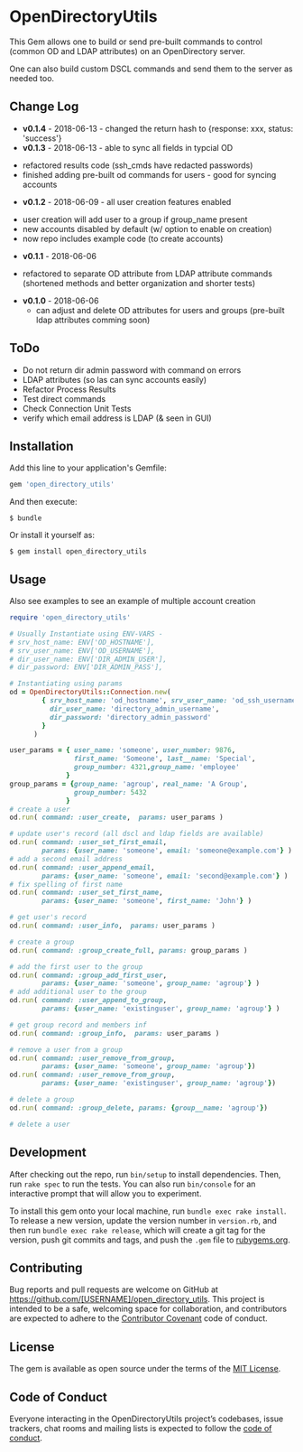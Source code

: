 # OpenDirectoryUtils

This Gem allows one to build or send pre-built commands to control
(common OD and LDAP attributes) on an OpenDirectory server.

One can also build custom DSCL commands and send them to the server as needed too.

## Change Log

* **v0.1.4** - 2018-06-13 - changed the return hash to {response: xxx, status: 'success'}
* **v0.1.3** - 2018-06-13 - able to sync all fields in typcial OD
- refactored results code (ssh_cmds have redacted passwords)
- finished adding pre-built od commands for users - good for syncing accounts
* **v0.1.2** - 2018-06-09 - all user creation features enabled
- user creation will add user to a group if group_name present
- new accounts disabled by default (w/ option to enable on creation)
- now repo includes example code (to create accounts)
* **v0.1.1** - 2018-06-06
- refactored to separate OD attribute from LDAP attribute commands (shortened methods and better organization and shorter tests)
* **v0.1.0** - 2018-06-06
  - can adjust and delete OD attributes for users and groups (pre-built ldap attributes comming soon)

## ToDo

* Do not return dir admin password with command on errors
* LDAP attributes (so las can sync accounts easily)
* Refactor Process Results
* Test direct commands
* Check Connection Unit Tests
* verify which email address is LDAP (& seen in GUI)

## Installation

Add this line to your application's Gemfile:

```ruby
gem 'open_directory_utils'
```

And then execute:

    $ bundle

Or install it yourself as:

    $ gem install open_directory_utils

## Usage

Also see examples to see an example of multiple account creation

```ruby
require 'open_directory_utils'

# Usually Instantiate using ENV-VARS -
# srv_host_name: ENV['OD_HOSTNAME'],
# srv_user_name: ENV['OD_USERNAME'],
# dir_user_name: ENV['DIR_ADMIN_USER'],
# dir_password: ENV['DIR_ADMIN_PASS'],

# Instantiating using params
od = OpenDirectoryUtils::Connection.new(
        { srv_host_name: 'od_hostname', srv_user_name: 'od_ssh_username',
          dir_user_name: 'directory_admin_username',
          dir_password: 'directory_admin_password'
        }
      )

user_params = { user_name: 'someone', user_number: 9876,
                first_name: 'Someone', last__name: 'Special',
                group_number: 4321,group_name: 'employee'
              }
group_params = {group_name: 'agroup', real_name: 'A Group',
                group_number: 5432
              }
# create a user
od.run( command: :user_create,  params: user_params )

# update user's record (all dscl and ldap fields are available)
od.run( command: :user_set_first_email,
        params: {user_name: 'someone', email: 'someone@example.com'} )
# add a second email address
od.run( command: :user_append_email,
        params: {user_name: 'someone', email: 'second@example.com'} )
# fix spelling of first name
od.run( command: :user_set_first_name,
        params: {user_name: 'someone', first_name: 'John'} )

# get user's record
od.run( command: :user_info,  params: user_params )

# create a group
od.run( command: :group_create_full, params: group_params )

# add the first user to the group
od.run( command: :group_add_first_user,
        params: {user_name: 'someone', group_name: 'agroup'} )
# add additional user to the group
od.run( command: :user_append_to_group,
        params: {user_name: 'existinguser', group_name: 'agroup'} )

# get group record and members inf
od.run( command: :group_info,  params: user_params )

# remove a user from a group
od.run( command: :user_remove_from_group,
        params: {user_name: 'someone', group_name: 'agroup'})
od.run( command: :user_remove_from_group,
        params: {user_name: 'existinguser', group_name: 'agroup'})

# delete a group
od.run( command: :group_delete, params: {group__name: 'agroup'})

# delete a user

```

## Development

After checking out the repo, run `bin/setup` to install dependencies. Then, run `rake spec` to run the tests. You can also run `bin/console` for an interactive prompt that will allow you to experiment.

To install this gem onto your local machine, run `bundle exec rake install`. To release a new version, update the version number in `version.rb`, and then run `bundle exec rake release`, which will create a git tag for the version, push git commits and tags, and push the `.gem` file to [rubygems.org](https://rubygems.org).

## Contributing

Bug reports and pull requests are welcome on GitHub at https://github.com/[USERNAME]/open_directory_utils. This project is intended to be a safe, welcoming space for collaboration, and contributors are expected to adhere to the [Contributor Covenant](http://contributor-covenant.org) code of conduct.

## License

The gem is available as open source under the terms of the [MIT License](https://opensource.org/licenses/MIT).

## Code of Conduct

Everyone interacting in the OpenDirectoryUtils project’s codebases, issue trackers, chat rooms and mailing lists is expected to follow the [code of conduct](https://github.com/[USERNAME]/open_directory_utils/blob/master/CODE_OF_CONDUCT.md).
